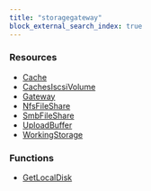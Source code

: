 ```yaml
---
title: "storagegateway"
block_external_search_index: true
---
```


<!-- WARNING: this file was generated by Pulumi Docs Generator. -->
<!-- Do not edit by hand unless you're certain you know what you are doing! -->

<style>
  table td p { margin-top: 0; margin-bottom: 0; }
</style>

<h3>Resources</h3>
<ul class="api">
    <li><a href="cache"><span class="symbol resource"></span>Cache</a></li>
    <li><a href="cachesiscsivolume"><span class="symbol resource"></span>CachesIscsiVolume</a></li>
    <li><a href="gateway"><span class="symbol resource"></span>Gateway</a></li>
    <li><a href="nfsfileshare"><span class="symbol resource"></span>NfsFileShare</a></li>
    <li><a href="smbfileshare"><span class="symbol resource"></span>SmbFileShare</a></li>
    <li><a href="uploadbuffer"><span class="symbol resource"></span>UploadBuffer</a></li>
    <li><a href="workingstorage"><span class="symbol resource"></span>WorkingStorage</a></li>
</ul>

<h3>Functions</h3>
<ul class="api">
    <li><a href="getlocaldisk"><span class="symbol datasource"></span>GetLocalDisk</a></li>
</ul>

